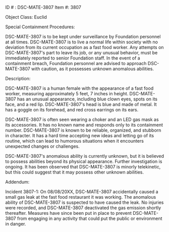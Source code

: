 ID # : DSC-MATE-3807
Item #: 3807

Object Class: Euclid

Special Containment Procedures:

DSC-MATE-3807 is to be kept under surveillance by Foundation personnel at all times. DSC-MATE-3807 is to live a normal life within society with no deviation from its current occupation as a fast food worker. Any attempts on DSC-MATE-3807's part to leave its job, or any unusual behavior, must be immediately reported to senior Foundation staff. In the event of a containment breach, Foundation personnel are advised to approach DSC-MATE-3807 with caution, as it possesses unknown anomalous abilities.

Description:

DSC-MATE-3807 is a human female with the appearance of a fast food worker, measuring approximately 5 feet, 7 inches in height. DSC-MATE-3807 has an unusual appearance, including blue clown eyes, spots on its face, and a red lip. DSC-MATE-3807's head is blue and made of metal. It has a goggle on its forehead, and red cross earrings on its ears. 

DSC-MATE-3807 is often seen wearing a choker and an LED gas mask as its accessories. It has no known name and responds only to its containment number. DSC-MATE-3807 is known to be reliable, organized, and stubborn in character. It has a hard time accepting new ideas and letting go of its routine, which can lead to humorous situations when it encounters unexpected changes or challenges.

DSC-MATE-3807's anomalous ability is currently unknown, but it is believed to possess abilities beyond its physical appearance. Further investigation is ongoing. It has been observed that DSC-MATE-3807 is minorly telekinetic, but this could suggest that it may possess other unknown abilities.

Addendum:

Incident 3807-1: On 08/08/20XX, DSC-MATE-3807 accidentally caused a small gas leak at the fast food restaurant it was working. The anomalous ability of DSC-MATE-3807 is suspected to have caused the leak. No injuries were recorded, and DSC-MATE-3807 deactivated the gas emission shortly thereafter. Measures have since been put in place to prevent DSC-MATE-3807 from engaging in any activity that could put the public or environment in danger.